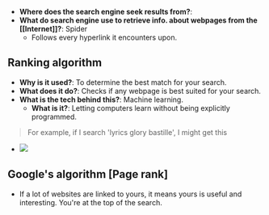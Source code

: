 - **Where does the search engine seek results from?**: 
- **What do search engine use to retrieve info. about webpages from the [[Internet]]?**: Spider
	- Follows every hyperlink it encounters upon.

## Ranking algorithm

- **Why is it used?**: To determine the best match for your search.
- **What does it do?**: Checks if any webpage is best suited for your search.
- **What is the tech behind this?**: Machine learning.
	- **What is it?**: Letting computers learn without being explicitly programmed.

> For example, if I search 'lyrics glory bastille', I might get this
- ![](https://i.imgur.com/juh8WA8.png)

## Google's algorithm [Page rank]

- If a lot of websites are linked to yours, it means yours is useful and interesting. You're at the top of the search.
